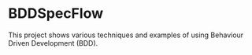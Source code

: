 # BDDSpecFlow
This project shows various techniques and examples of using Behaviour Driven Development (BDD).  
